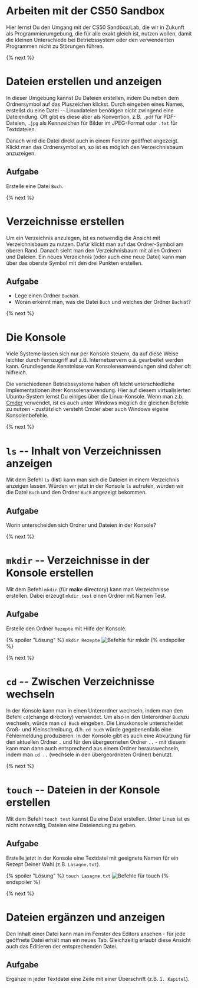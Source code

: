 # Arbeiten mit der CS50 Sandbox

Hier lernst Du den Umgang mit der CS50 Sandbox/Lab, die wir in Zukunft als Programmierumgebung, die für alle exakt gleich ist, nutzen wollen, damit die kleinen Unterschiede bei Betriebssystem oder den verwendenten Programmen nicht zu Störungen führen.

{% next %}
# Dateien erstellen und anzeigen

In dieser Umgebung kannst Du Dateien erstellen, indem Du neben dem Ordnersymbol auf das Pluszeichen klickst. Durch eingeben eines Names, erstellst du eine Datei -- Linuxdateien benötigen nicht zwingend eine Dateiendung. Oft gibt es diese aber als Konvention, z.B.  `.pdf` für PDF-Dateien, `.jpg` als Kennzeichen für Bilder im JPEG-Format oder `.txt` für Textdateien.

Danach wird die Datei direkt auch in einem Fenster geöffnet angezeigt. Klickt man das Ordnersymbol an, so ist es möglich den Verzeichnisbaum anzuzeigen.

## Aufgabe
Erstelle eine Datei `Buch`.

{% next %}
# Verzeichnisse erstellen

Um ein Verzeichnis anzulegen, ist es notwendig die Ansicht mit Verzeichnisbaum zu nutzen. Dafür klickt man auf das Ordner-Symbol am oberen Rand. Danach sieht man den Verzeichnisbaum mit allen Ordnern und Dateien. Ein neues Verzeichnis (oder auch eine neue Datei) kann man über das oberste Symbol mit den drei Punkten erstellen.

## Aufgabe
+ Lege einen Ordner `Buch`an.
+ Woran erkennt man, was die Datei `Buch` und welches der Ordner `Buch`ist?

{% next %}
# Die Konsole

Viele Systeme lassen sich nur per Konsole steuern, da auf diese Weise leichter durch Fernzugriff auf z.B. Internetservern o.ä. gearbeitet werden kann. Grundlegende Kenntnisse von Konsoleneanwendungen sind daher oft hilfreich. 

Die verschiedenen Betriebssysteme haben oft leicht unterschiedliche Implementationen ihrer Konsolenanwendung. Hier auf diesem virtualisierten Ubuntu-System lernst Du einiges über die Linux-Konsole. Wenn man z.b. [Cmder](https//:www.cmder.net) verwendet, ist es auch unter Windows möglich die gleichen Befehle zu nutzen - zustätzlich versteht Cmder aber auch Windows eigene Konsolenbefehle.

{% next %}
# `ls` -- Inhalt von Verzeichnissen anzeigen

Mit dem Befehl `ls` (**l**i**s**t) kann man sich die Dateien in einem Verzeichnis anzeigen lassen. Würden wir jetzt in der Konsole `ls` aufrufen, würden wir die Datei `Buch` und den Ordner `Buch` angezeigt bekommen.

## Aufgabe
Worin unterscheiden sich Ordner und Dateien in der Konsole?


{% next %}
# `mkdir` -- Verzeichnisse in der Konsole erstellen

Mit dem Befehl `mkdir` (für **m**a**k**e **dir**ectory) kann man Verzeichnisse erstellen. Dabei erzeugt `mkdir test` einen Ordner mit Namen Test.

## Aufgabe
Erstelle den Ordner `Rezepte` mit Hilfe der Konsole.

{% spoiler "Lösung" %}
`mkdir Rezepte`
![Befehle für mkdir](sandbox2.gif)
{% endspoiler %}



{% next %}
# `cd` -- Zwischen Verzeichnisse wechseln

In der Konsole kann man in einen Unterordner wechseln, indem man den Befehl `cd`(**c**hange **d**irectory) verwendet.  Um also in den Unterordner `Buch`zu wechseln, würde man `cd Buch` eingeben. Die Linuxkonsole unterscheidet Groß- und Kleinschreibung, d.h. `cd buch` würde gegebenenfalls eine Fehlermeldung produzieren. In der Konsole gibt es auch eine Abkürzung für den aktuellen Ordner `.` und für den übergeorneten Ordner `..` - mit diesem kann man dann auch entsprechend aus einem Ordner herauswechseln, indem man `cd ..` (wechsele in den übergeordneten Ordner) benutzt.    

{% next %}
# `touch` -- Dateien in der Konsole erstellen

Mit dem Befehl `touch test` kannst Du eine Datei erstellen. Unter Linux ist es nicht notwendig, Dateien eine Dateiendung zu geben. 

## Aufgabe

Erstelle jetzt in der Konsole eine Textdatei mit geeignete Namen für ein Rezept Deiner Wahl (z.B. `Lasagne.txt`).

{% spoiler "Lösung" %}
`touch Lasagne.txt`
![Befehle für touch](sandbox4.gif)
{% endspoiler %}

{% next %}
# Dateien ergänzen und anzeigen

Den Inhalt einer Datei kann man im Fenster des Editors ansehen - für jede geöffnete Datei erhält man ein neues Tab. Gleichzeitig erlaubt diese Ansicht auch das Editieren der entsprechenden Datei.

## Aufgabe

Ergänze in jeder Textdatei eine Zeile mit einer Überschrift (z.B. `1. Kapitel`).

